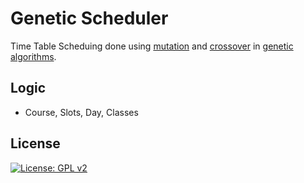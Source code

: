 # Genetic Scheduler
Time Table Scheduing done using [mutation](<https://en.wikipedia.org/wiki/Mutation_(genetic_algorithm)>) and [crossover](<https://en.wikipedia.org/wiki/Crossover_(genetic_algorithm)>) in [genetic algorithms](https://en.wikipedia.org/wiki/Genetic_algorithm).

## Logic
- Course, Slots, Day, Classes

## License
[![License: GPL v2](https://img.shields.io/badge/License-GPL%20v2-blue.svg)](https://github.com/DevilDipan/timetable_geneticalgo/blob/master/LICENSE) <br />
